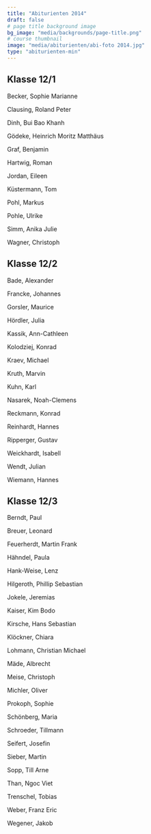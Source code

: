 ```yaml
---
title: "Abiturienten 2014"
draft: false
# page title background image
bg_image: "media/backgrounds/page-title.png"
# course thumbnail
image: "media/abiturienten/abi-foto 2014.jpg"
type: "abiturienten-min"
---
```


## Klasse 12/1

Becker, Sophie Marianne

Clausing, Roland Peter

Dinh, Bui Bao Khanh

Gödeke, Heinrich Moritz Matthäus

Graf, Benjamin

Hartwig, Roman

Jordan, Eileen

Küstermann, Tom

Pohl, Markus

Pohle, Ulrike

Simm, Anika Julie

Wagner, Christoph

## Klasse 12/2

Bade, Alexander

Francke, Johannes

Gorsler, Maurice

Hördler, Julia

Kassik, Ann-Cathleen

Kolodziej, Konrad

Kraev, Michael

Kruth, Marvin

Kuhn, Karl

Nasarek, Noah-Clemens

Reckmann, Konrad

Reinhardt, Hannes

Ripperger, Gustav

Weickhardt, Isabell

Wendt, Julian

Wiemann, Hannes

## Klasse 12/3

Berndt, Paul

Breuer, Leonard

Feuerherdt, Martin Frank

Hähndel, Paula

Hank-Weise, Lenz

Hilgeroth, Phillip Sebastian

Jokele, Jeremias

Kaiser, Kim Bodo

Kirsche, Hans Sebastian

Klöckner, Chiara

Lohmann, Christian Michael

Mäde, Albrecht

Meise, Christoph

Michler, Oliver

Prokoph, Sophie

Schönberg, Maria

Schroeder, Tillmann

Seifert, Josefin

Sieber, Martin

Sopp, Till Arne

Than, Ngoc Viet

Trenschel, Tobias

Weber, Franz Eric

Wegener, Jakob
